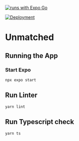 [![runs with Expo Go](https://img.shields.io/badge/Runs%20with%20Expo%20Go-000.svg?style=flat-square&logo=EXPO&labelColor=f3f3f3&logoColor=000)](https://expo.io/client)

[![Deployment](https://github.com/calitb/Unmatched/actions/workflows/deployment.yml/badge.svg)](https://github.com/calitb/Unmatched/actions/workflows/deployment.yml)

# Unmatched

## Running the App

### Start Expo

```shell
npx expo start
```

## Run Linter

```shell
yarn lint
```

## Run Typescript check

```shell
yarn ts
```
